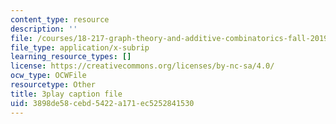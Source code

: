 ```yaml
---
content_type: resource
description: ''
file: /courses/18-217-graph-theory-and-additive-combinatorics-fall-2019/3898de58cebd5422a171ec5252841530_RD9AWDdj-Yk.vtt
file_type: application/x-subrip
learning_resource_types: []
license: https://creativecommons.org/licenses/by-nc-sa/4.0/
ocw_type: OCWFile
resourcetype: Other
title: 3play caption file
uid: 3898de58-cebd-5422-a171-ec5252841530
---
```


